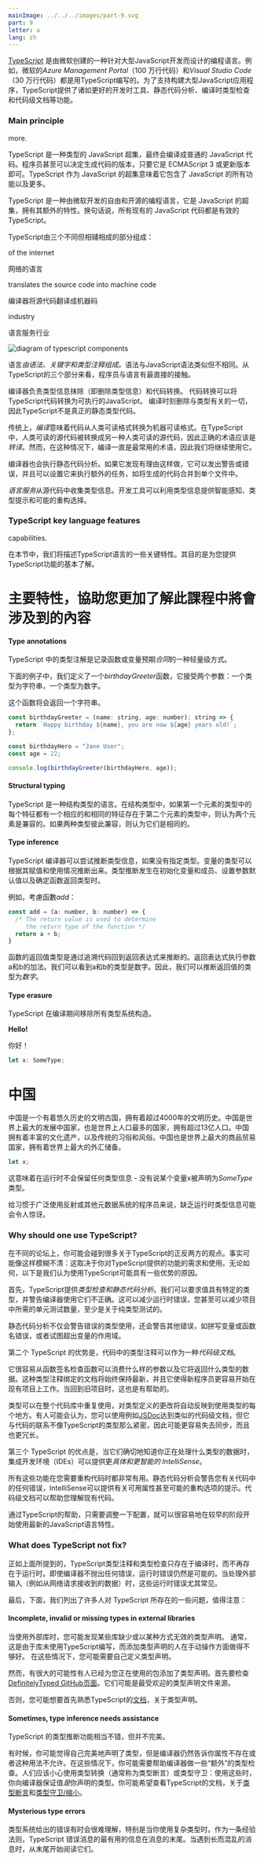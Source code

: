 ```yaml
---
mainImage: ../../../images/part-9.svg
part: 9
letter: a
lang: zh
---
```


<div class="content">

<!-- [TypeScript](https://www.typescriptlang.org/) is a programming language designed for large-scale JavaScript development created by Microsoft. For example, Microsoft''s <i>Azure Management Portal</i> (1,2 million lines of code) and <i>Visual Studio Code</i> (300 000 lines of code) have both been written in TypeScript. To support building large-scale JavaScript applications, TypeScript offers features such as better development-time tooling, static code analysis, compile-time type checking and code-level documentation.-->
[TypeScript](https://www.typescriptlang.org/) 是由微软创建的一种针对大型JavaScript开发而设计的编程语言。例如，微软的<i>Azure Management Portal</i>（100 万行代码）和<i>Visual Studio Code</i>（30 万行代码）都是用TypeScript编写的。为了支持构建大型JavaScript应用程序，TypeScript提供了诸如更好的开发时工具、静态代码分析、编译时类型检查和代码级文档等功能。

### Main principle

<!-- TypeScript is a typed superset of JavaScript, and eventually, it's compiled into plain JavaScript code. The programmer is even able to decide the version of the generated code, as long as it's ECMAScript 3 or newer. TypeScript being a superset of JavaScript means that it includes all the features of JavaScript and-->
more.

TypeScript 是一种类型的 JavaScript 超集，最终会编译成普通的 JavaScript 代码。程序员甚至可以决定生成代码的版本，只要它是 ECMAScript 3 或更新版本即可。TypeScript 作为 JavaScript 的超集意味着它包含了 JavaScript 的所有功能以及更多。
<!-- its additional features as well. In other words, all existing JavaScript code is valid TypeScript.-->
TypeScript 是一种由微软开发的自由和开源的编程语言，它是 JavaScript 的超集，拥有其额外的特性。换句话说，所有现有的 JavaScript 代码都是有效的 TypeScript。

<!-- TypeScript consists of three separate, but mutually fulfilling parts:-->
TypeScript由三个不同但相辅相成的部分组成：

<!-- - The language-->
of the internet

网络的语言
<!-- - The compiler-->
translates the source code into machine code

编译器将源代码翻译成机器码
<!-- - The language service-->
industry

语言服务行业

![diagram of typescript components](../../images/9/1.png)

<!-- The <i>language</i> consists of syntax, keywords and type annotations. The syntax is similar to but not the same as JavaScript syntax. From the three parts of TypeScript, programmers have the most direct contact with the language.-->
语言<i>由语法、关键字和类型注释组成。</i>语法与JavaScript语法类似但不相同。从TypeScript的三个部分来看，程序员与语言有最直接的接触。

<!-- The <i>compiler</i> is responsible for type information erasure (i.e. removing the typing information) and for code transformations. The code transformations enable TypeScript code to be transpiled into executable JavaScript. Everything related to the types is removed at compile-time, so TypeScript isn''t genuine statically-typed code.-->
编译器负责类型信息抹除（即删除类型信息）和代码转换。 代码转换可以将TypeScript代码转换为可执行的JavaScript。 编译时刻删除与类型有关的一切，因此TypeScript不是真正的静态类型代码。

<!-- Traditionally,  <i>compiling</i> means that code is transformed from a human-readable format to a machine-readable format. In TypeScript, human-readable source code is transformed into another human-readable source code, so the correct term would be <i>transpiling</i>. However, compiling has been the most commonly-used term in this context, so we will continue to use it.-->
传统上，<i>编译</i>意味着代码从人类可读格式转换为机器可读格式。在TypeScript中，人类可读的源代码被转换成另一种人类可读的源代码，因此正确的术语应该是<i>转译</i>。然而，在这种情况下，编译一直是最常用的术语，因此我们将继续使用它。

<!-- The compiler also performs a static code analysis. It can emit warnings or errors if it finds a reason to do so, and it can be set to perform additional tasks such as combining the generated code into a single file.-->
编译器也会执行静态代码分析。如果它发现有理由这样做，它可以发出警告或错误，并且可以设置它来执行额外的任务，如将生成的代码合并到单个文件中。

<!-- The <i>language service</i> collects type information from the source code. Development tools can use the type information for providing intellisense, type hints and possible refactoring alternatives.-->
<i>语言服务</i>从源代码中收集类型信息。开发工具可以利用类型信息提供智能感知、类型提示和可能的重构选择。

### TypeScript key language features

<!-- In this section, we will describe some of the key features of the TypeScript language. The intent is to provide you with a basic understanding of TypeScript''s-->
capabilities.

在本节中，我们将描述TypeScript语言的一些关键特性。其目的是为您提供TypeScript功能的基本了解。
<!-- key features to help you understand more of what is to come during this course.-->
# 主要特性，協助您更加了解此課程中將會涉及到的內容

#### Type annotations

<!-- Type annotations in TypeScript are a lightweight way to record the intended <i>contract</i> of a function or a variable.-->
TypeScript 中的类型注解是记录函数或变量预期<i>合同</i>的一种轻量级方式。
<!-- In the example below, we have defined a *birthdayGreeter* function that accepts two arguments: one of type string and one of type number.-->
下面的例子中，我们定义了一个*birthdayGreeter*函数，它接受两个参数：一个类型为字符串，一个类型为数字。
<!-- The function will return a string.-->
这个函数将会返回一个字符串。

```js
const birthdayGreeter = (name: string, age: number): string => {
  return `Happy birthday ${name}, you are now ${age} years old!`;
};

const birthdayHero = "Jane User";
const age = 22;

console.log(birthdayGreeter(birthdayHero, age));
```

#### Structural typing

<!-- TypeScript is a structurally-typed language. In structural typing, two elements are considered to be compatible with one another if, for each feature within the type of the first element, a corresponding and identical feature exists within the type of the second element. Two types are considered to be identical if they are compatible with each other.-->
TypeScript 是一种结构类型的语言。在结构类型中，如果第一个元素的类型中的每个特征都有一个相应的和相同的特征存在于第二个元素的类型中，则认为两个元素是兼容的。如果两种类型彼此兼容，则认为它们是相同的。

#### Type inference

<!-- The TypeScript compiler can attempt to infer the type information if no type has been specified. Variables'' type can be inferred based on their assigned value and their usage. The type inference takes place when initializing variables and members, setting parameter default values, and determining function return types.-->
TypeScript 编译器可以尝试推断类型信息，如果没有指定类型。变量的类型可以根据其赋值和使用情况推断出来。类型推断发生在初始化变量和成员、设置参数默认值以及确定函数返回类型时。

<!-- For example, consider the function *add*:-->
例如，考慮函數*add*：

```js
const add = (a: number, b: number) => {
  /* The return value is used to determine
     the return type of the function */
  return a + b;
}
```

<!-- The type of the function''s return value is inferred by retracing the code back to the return expression. The return expression performs an addition of the parameters a and b. We can see that a and b are numbers based on their types. Thus, we can infer the return value to be of type *number*.-->
函数的返回值类型是通过追溯代码回到返回表达式来推断的。返回表达式执行参数a和b的加法。我们可以看到a和b的类型是数字。因此，我们可以推断返回值的类型为*数字*。

#### Type erasure

<!-- TypeScript removes all type system constructs during compilation.-->
TypeScript 在编译期间移除所有类型系统构造。

<!-- Input:-->
**Hello!**

你好！

```js
let x: SomeType;
```

<!-- Output:-->
# 中国

中国是一个有着悠久历史的文明古国，拥有着超过4000年的文明历史。中国是世界上最大的发展中国家，也是世界上人口最多的国家，拥有超过13亿人口。中国拥有着丰富的文化遗产，以及传统的习俗和风俗。中国也是世界上最大的商品贸易国家，拥有着世界上最大的外汇储备。

```js
let x;
```

<!-- This means that no type information remains at runtime - nothing says that some variable x was declared as being of type *SomeType*.-->
这意味着在运行时不会保留任何类型信息 - 没有说某个变量x被声明为*SomeType*类型。

<!-- The lack of runtime type information can be surprising for programmers who are used to extensively using reflection or other metadata systems.-->
给习惯于广泛使用反射或其他元数据系统的程序员来说，缺乏运行时类型信息可能会令人惊讶。

### Why should one use TypeScript?

<!-- On different forums, you may stumble upon a lot of different arguments either for or against TypeScript. The truth is probably as vague as: it depends on your needs and use of the functions that TypeScript offers. Anyway, here are some of our reasons behind why we think that the use of TypeScript may have some advantages.-->
在不同的论坛上，你可能会碰到很多关于TypeScript的正反两方的观点。事实可能像这样模糊不清：这取决于你对TypeScript提供的功能的需求和使用。无论如何，以下是我们认为使用TypeScript可能具有一些优势的原因。

<!-- First of all, TypeScript offers <i>type checking and static code analysis</i>. We can require values to be of a certain type, and have the compiler warn about using them incorrectly. This can reduce runtime errors, and you might even be able to reduce the number of required unit tests in a project, at least concerning pure-type tests.-->
首先，TypeScript提供<i>类型检查和静态代码分析</i>。我们可以要求值具有特定的类型，并警告编译器使用它们不正确。这可以减少运行时错误，您甚至可以减少项目中所需的单元测试数量，至少是关于纯类型测试的。
<!-- The static code analysis doesn''t only warn about wrongful type usage, but also other mistakes such as misspelling a variable or function name or trying to use a variable beyond its scope.-->
静态代码分析不仅会警告错误的类型使用，还会警告其他错误，如拼写变量或函数名错误，或者试图超出变量的作用域。

<!-- The second advantage of TypeScript is that the type annotations in the code can function as a type of <i>code-level documentation</i>.-->
第二个 TypeScript 的优势是，代码中的类型注释可以作为一种<i>代码级文档</i>。
<!-- It''s easy to check from a function signature what kind of arguments the function can consume and what type of data it will return. This form of type annotation-bound documentation will always be up to date and it makes it easier for new programmers to start working on an existing project. It is also helpful when returning to an old project.-->
它很容易从函数签名检查函数可以消费什么样的参数以及它将返回什么类型的数据。这种类型注释绑定的文档将始终保持最新，并且它使得新程序员更容易开始在现有项目上工作。当回到旧项目时，这也是有帮助的。

<!-- Types can be reused all around the code base, and a change to a type definition will automatically be reflected everywhere the type is used. One might argue that you can achieve similar code-level documentation with e.g. [JSDoc](https://jsdoc.app/about-getting-started.html), but it is not connected to the code as tightly as TypeScript''s types, and may thus get out of sync more easily, and is also more verbose.-->
类型可以在整个代码库中重复使用，对类型定义的更改将自动反映到使用类型的每个地方。有人可能会认为，您可以使用例如[JSDoc](https://jsdoc.app/about-getting-started.html)达到类似的代码级文档，但它与代码的联系不像TypeScript的类型那么紧密，因此可能更容易失去同步，而且也更冗长。

<!-- The third advantage of TypeScript is that IDEs can provide more <i>specific and smarter IntelliSense</i> when they know exactly what types of data you are processing.-->
第三个 TypeScript 的优点是，当它们确切地知道你正在处理什么类型的数据时，集成开发环境（IDEs）可以提供更<i>具体和更智能的 IntelliSense</i>。

<!-- All of these features are extremely helpful when you need to refactor your code. The static code analysis warns you about any errors in your code, and IntelliSense can give you hints about available properties and even possible refactoring options. The code-level documentation helps you understand the existing code.-->
所有这些功能在您需要重构代码时都非常有用。静态代码分析会警告您有关代码中的任何错误，IntelliSense可以提供有关可用属性甚至可能的重构选项的提示。代码级文档可以帮助您理解现有代码。
<!-- With the help of TypeScript, it is also very easy to start using the newest JavaScript language features at an early stage just by altering its configuration.-->
通过TypeScript的帮助，只需要调整一下配置，就可以很容易地在较早的阶段开始使用最新的JavaScript语言特性。

### What does TypeScript not fix?

<!-- As mentioned above, TypeScript type annotations and type checking exist only at compile time and no longer at runtime. Even if the compiler does not throw any errors, runtime errors are still possible. These runtime errors are especially common when handling external input, such as data received from a network request.-->
正如上面所提到的，TypeScript类型注释和类型检查只存在于编译时，而不再存在于运行时。即使编译器不抛出任何错误，运行时错误仍然是可能的。当处理外部输入（例如从网络请求接收到的数据）时，这些运行时错误尤其常见。

<!-- Lastly, below, we list some issues many have with TypeScript, which might be good to be aware of:-->
最后，下面，我们列出了许多人对 TypeScript 所存在的一些问题，值得注意：

#### Incomplete, invalid or missing types in external libraries

<!-- When using external libraries, you may find that some libraries have either missing or in some way invalid type declarations. Most often, this is due to the library not being written in TypeScript, and the person adding the type declarations manually not doing such a good job with it. In these cases, you might need to define the type declarations yourself.-->
当使用外部库时，您可能发现某些库缺少或以某种方式无效的类型声明。 通常，这是由于库未使用TypeScript编写，而添加类型声明的人在手动操作方面做得不够好。 在这些情况下，您可能需要自己定义类型声明。
<!-- However, there is a good chance someone has already added typings for the package you are using. Always check the DefinitelyTyped [GitHub page](https://github.com/DefinitelyTyped/DefinitelyTyped) first. They are probably the most popular sources for type declaration files.-->
然而，有很大的可能性有人已经为您正在使用的包添加了类型声明。首先要检查[DefinitelyTyped GitHub页面](https://github.com/DefinitelyTyped/DefinitelyTyped)。它们可能是最受欢迎的类型声明文件来源。
<!-- Otherwise, you might want to start by getting acquainted with TypeScript''s [documentation](https://www.typescriptlang.org/docs/handbook/declaration-files/introduction.html) regarding type declarations.-->
否则，您可能想要首先熟悉TypeScript的[文档](https://www.typescriptlang.org/docs/handbook/declaration-files/introduction.html)，关于类型声明。

#### Sometimes, type inference needs assistance

<!-- The type inference in TypeScript is pretty good but not quite perfect.-->
TypeScript 的类型推断功能相当不错，但并不完美。
<!-- Sometimes, you may feel like you have declared your types perfectly, but the compiler still tells you that the property does not exist or that this kind of usage is not allowed. In these cases, you might need to help the compiler out by doing something like an "extra" type check. One should be careful with type casting (that is quite often called type assertion) or type guards: when using those, you are giving your word to the compiler that the value <i>is</i> of the type that you declare. You might want to check out TypeScript''s documentation regarding [type assertions](https://www.typescriptlang.org/docs/handbook/2/everyday-types.html#type-assertions) and [type guarding/narrowing](https://www.typescriptlang.org/docs/handbook/2/narrowing.html).-->
有时候，你可能觉得自己完美地声明了类型，但是编译器仍然告诉你属性不存在或者这种用法不允许。在这些情况下，你可能需要帮助编译器做一些“额外”的类型检查。人们应该小心使用类型转换（通常称为类型断言）或类型守卫：使用这些时，你向编译器保证值<i>是</i>你声明的类型。你可能希望查看TypeScript的文档，关于[类型断言](https://www.typescriptlang.org/docs/handbook/2/everyday-types.html#type-assertions)和[类型守卫/缩小](https://www.typescriptlang.org/docs/handbook/2/narrowing.html)。

#### Mysterious type errors

<!-- The errors given by the type system may sometimes be quite hard to understand, especially if you use complex types. As a rule of thumb, the TypeScript error messages have the most useful information at the end of the message. When running into long confusing messages, start reading them from the end.-->
类型系统给出的错误有时会很难理解，特别是当你使用复杂类型时。作为一条经验法则，TypeScript 错误消息的最有用的信息在消息的末尾。当遇到长而混乱的消息时，从末尾开始阅读它们。

</div>
